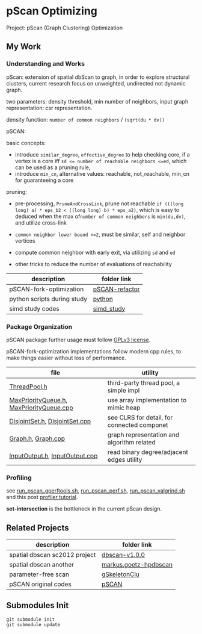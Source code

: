 # pScan Optimizing

Project: pScan (Graph Clustering) Optimization

## My Work

### Understanding and Works

pScan: extension of spatial dbScan to graph, in order to explore structural clusters, current research focus on unweighted, undirected not dynamic graph.

two parameters: density threshold, min number of neighbors, input graph representation: csr representation.

density function: `number of common neighbors` / `(sqrt(du * dv))`

pSCAN:

basic concepts:

* introduce `similar_degree`, `effective_degree` to help checking core, if a vertex is a core iff `sd <= number of reachable neighbors <=ed`, which can be used as a pruning rule,
* introduce `min_cn`, alternative values: reachable, not_reachable, min_cn for guaranteeing a core

pruning:

* pre-processing, `PruneAndCrossLink`, prune not reachable `if (((long long) a) * eps_b2 < ((long long) b) * eps_a2)`, which is easy to deduced when the max of`number of common neighbors` is `min(du,dv)`, and utilize cross-link

* `common neighbor lower bound <=2`, must be similar, self and neighbor vertices

* compute common neighbor with early exit, via utilizing `sd` and `ed`

* other tricks to reduce the number of evaluations of reachability

description | folder link
--- | ---
pSCAN-fork-optimization | [pSCAN-refactor](pSCAN-refactor)
python scripts during study | [python](python)
simd study codes | [simd_study](simd_study)

### Package Organization

pSCAN package further usage must follow [GPLv3 license](pSCAN-refactor/LICENSE).

pSCAN-fork-optimization implementations follow modern cpp rules, to make things easier without loss of performance.

file | utility
--- | ---
[ThreadPool.h](pSCAN-refactor/ThreadPool.h) | third-party thread pool, a simple impl
[MaxPriorityQueue.h](pSCAN-refactor/MaxPriorityQueue.h), [MaxPriorityQueue.cpp](pSCAN-refactor/MaxPriorityQueue.cpp) | use array implementation to mimic heap
[DisjointSet.h](pSCAN-refactor/DisjointSet.h), [DisjointSet.cpp](pSCAN-refactor/DisjointSet.cpp) | see CLRS for detail, for connected componet
[Graph.h](pSCAN-refactor/Graph.h), [Graph.cpp](pSCAN-refactor/Graph.cpp) | graph representation and algorithm  related
[InputOutput.h](pSCAN-refactor/InputOutput.h), [InputOutput.cpp](pSCAN-refactor/InputOutput.cpp) | read binary degree/adjacent edges utility

### Profiling

see [run_pscan_gperftools.sh](pSCAN-refactor/run_pscan_gperftools.sh), [run_pscan_perf.sh](pSCAN-refactor/run_pscan_perf.sh), [run_pscan_valgrind.sh](pSCAN-refactor/run_pscan_valgrind.sh) and this post [profiler tutorial](http://gernotklingler.com/blog/gprof-valgrind-gperftools-evaluation-tools-application-level-cpu-profiling-linux/).

**set-intersection** is the bottleneck in the current pScan design.

## Related Projects

description | folder link
--- | ---
spatial dbscan sc2012 project | [dbscan-v1.0.0](dbscan-v1.0.0)
spatial dbscan another | [markus.goetz-hpdbscan](markus.goetz-hpdbscan)
parameter-free scan | [gSkeletonClu](gSkeletonClu)
pSCAN original codes | [pSCAN](pSCAN)

## Submodules Init

```
git submodule init
git submodule update
```
